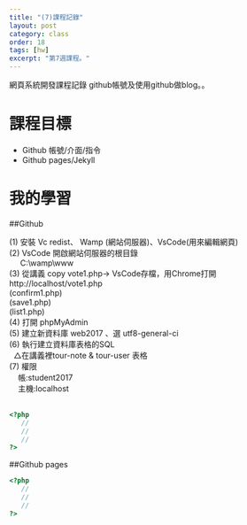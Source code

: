 ```yaml
---
title: "(7)課程記錄"
layout: post
category: class
order: 18
tags: [hw]
excerpt: "第7週課程。"
---
```

網頁系統開發課程記錄
github帳號及使用github做blog。。

# 課程目標
- Github 帳號/介面/指令
- Github pages/Jekyll

# 我的學習

##Github

(1) 安裝 Vc redist、 Wamp (網站伺服器)、VsCode(用來編輯網頁) <br>
(2) VsCode 開啟網站伺服器的根目錄 <br>
      C:\\wamp\\www <br>
(3) 從講義 copy vote1.php→ VsCode存檔，用Chrome打開  http://localhost/vote1.php <br>
      (confirm1.php) <br> 
      (save1.php) <br>
      (list1.php) <br>
(4) 打開 phpMyAdmin<br>
(5) 建立新資料庫 web2017 、選 utf8-general-ci <br>
(6) 執行建立資料庫表格的SQL<br>
   △在講義裡tour-note & tour-user 表格<br>
(7) 權限 <br>
     帳:student2017<br>
     主機:localhost<br>
      

```php
<?php
   //
   //
   //
?>
```
##Github pages

```php
<?php
   //
   //
   //
?>
```


[1]: https://github.com/        "GitHub"
[2]: https://pages.github.com/  "GitHub Pages"
[3]: https://jekyllrb.com/      "Jekyll"
[4]: http://markdown.tw         "Markdown文件"
[5]: http://dillinger.io/       "Dillinger"








